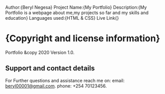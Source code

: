 Author:{Beryl Negesa}
Project Name:{My Portfolio}
Description:{My Portfolio is a webpage about me,my projects so far and my skills and education}
Languages used:{HTML & CSS}
Live Link{}
# {Copyright and license information}
Portfolio &copy 2020 Version 1.0.
## Support and contact details
For Further questions and assistance reach me on:
email: beryl00001@gmail.com.
phone: +254 70123456.